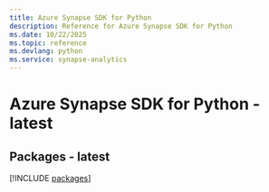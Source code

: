 ```yaml
---
title: Azure Synapse SDK for Python
description: Reference for Azure Synapse SDK for Python
ms.date: 10/22/2025
ms.topic: reference
ms.devlang: python
ms.service: synapse-analytics
---
```

# Azure Synapse SDK for Python - latest
## Packages - latest
[!INCLUDE [packages](synapse-index.md)]